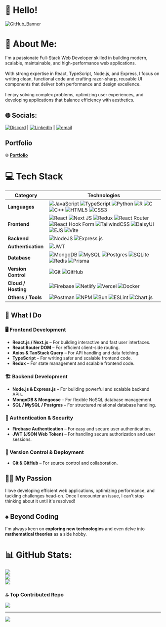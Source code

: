 # 👋 Hello!  

![GitHub_Banner](https://github.com/user-attachments/assets/5d2d6876-4427-4fc2-84b0-12ba45d3c9d6)

# 💫 About Me:
I'm a passionate Full-Stack Web Developer skilled in building modern, scalable, maintainable, and high-performance web applications.<br><br>With strong expertise in React, TypeScript, Node.js, and Express, I focus on writing clean, functional code and crafting razor-sharp, reusable UI components that deliver both performance and design excellence.<br><br>I enjoy solving complex problems, optimizing user experiences, and developing applications that balance efficiency with aesthetics.

## 🌐 Socials:

[![Discord](https://img.shields.io/badge/Discord-%237289DA.svg?logo=discord&logoColor=white)](https://discord.gg/md_ranit_rubbayt_sultan) **|** [![LinkedIn](https://img.shields.io/badge/LinkedIn-%230077B5.svg?logo=linkedin&logoColor=white)](https://www.linkedin.com/in/ranit-rubbyat-sultan-khan) **|** [![email](https://img.shields.io/badge/Email-D14836?logo=gmail&logoColor=white)](mailto:mdranitrubbyatsultan@gmail.com)

## Portfolio
🌐 [**Portfolio**](https://portfolio-livid-chi-73racabqjo.vercel.app)

# 💻 Tech Stack

| **Category**        | **Technologies** |
|----------------------|------------------|
| **Languages**        | ![JavaScript](https://img.shields.io/badge/Javascript-6DA55F?style=for-the-badge&logo=javascript&logoColor=ffdd54) ![TypeScript](https://img.shields.io/badge/TypeScript-gray?style=for-the-badge&logo=typescript&logoColor=%2361DAFB) ![Python](https://img.shields.io/badge/python-3670A0?style=for-the-badge&logo=python&logoColor=ffdd54) ![R](https://img.shields.io/badge/r-%23276DC3.svg?style=for-the-badge&logo=r&logoColor=white) ![C](https://img.shields.io/badge/c-%2300599C.svg?style=for-the-badge&logo=c&logoColor=white) ![C++](https://img.shields.io/badge/c++-%2300599C.svg?style=for-the-badge&logo=c%2B%2B&logoColor=white) ![HTML5](https://img.shields.io/badge/html5-%23E34F26.svg?style=for-the-badge&logo=html5&logoColor=white) ![CSS3](https://img.shields.io/badge/css3-%231572B6.svg?style=for-the-badge&logo=css3&logoColor=white) |
| **Frontend**         | ![React](https://img.shields.io/badge/react-%2320232a.svg?style=for-the-badge&logo=react&logoColor=%2361DAFB) ![Next JS](https://img.shields.io/badge/Next-black?style=for-the-badge&logo=next.js&logoColor=white) ![Redux](https://img.shields.io/badge/redux-%23593d88.svg?style=for-the-badge&logo=redux&logoColor=white) ![React Router](https://img.shields.io/badge/React_Router-CA4245?style=for-the-badge&logo=react-router&logoColor=white) ![React Hook Form](https://img.shields.io/badge/React%20Hook%20Form-%23EC5990.svg?style=for-the-badge&logo=reacthookform&logoColor=white) ![TailwindCSS](https://img.shields.io/badge/tailwindcss-%2338B2AC.svg?style=for-the-badge&logo=tailwind-css&logoColor=white) ![DaisyUI](https://img.shields.io/badge/daisyui-5A0EF8?style=for-the-badge&logo=daisyui&logoColor=white) ![EJS](https://img.shields.io/badge/ejs-%23B4CA65.svg?style=for-the-badge&logo=ejs&logoColor=black) ![Vite](https://img.shields.io/badge/vite-%23646CFF.svg?style=for-the-badge&logo=vite&logoColor=white) |
| **Backend**          | ![NodeJS](https://img.shields.io/badge/node.js-6DA55F?style=for-the-badge&logo=node.js&logoColor=white) ![Express.js](https://img.shields.io/badge/express.js-%23404d59.svg?style=for-the-badge&logo=express&logoColor=%2361DAFB) |
| **Authentication**   | ![JWT](https://img.shields.io/badge/JWT-black?style=for-the-badge&logo=JSON%20web%20tokens) |
| **Database**         | ![MongoDB](https://img.shields.io/badge/MongoDB-%234ea94b.svg?style=for-the-badge&logo=mongodb&logoColor=white) ![MySQL](https://img.shields.io/badge/mysql-4479A1.svg?style=for-the-badge&logo=mysql&logoColor=white) ![Postgres](https://img.shields.io/badge/postgres-%23316192.svg?style=for-the-badge&logo=postgresql&logoColor=white) ![SQLite](https://img.shields.io/badge/sqlite-%2307405e.svg?style=for-the-badge&logo=sqlite&logoColor=white) ![Redis](https://img.shields.io/badge/redis-%23DD0031.svg?style=for-the-badge&logo=redis&logoColor=white) ![Prisma](https://img.shields.io/badge/Prisma-3982CE?style=for-the-badge&logo=Prisma&logoColor=white) |
| **Version Control**  | ![Git](https://img.shields.io/badge/git-%23F05033.svg?style=for-the-badge&logo=git&logoColor=white) ![GitHub](https://img.shields.io/badge/github-%23121011.svg?style=for-the-badge&logo=github&logoColor=white) |
| **Cloud / Hosting**  | ![Firebase](https://img.shields.io/badge/firebase-%23039BE5.svg?style=for-the-badge&logo=firebase) ![Netlify](https://img.shields.io/badge/netlify-%23000000.svg?style=for-the-badge&logo=netlify&logoColor=#00C7B7) ![Vercel](https://img.shields.io/badge/vercel-%23000000.svg?style=for-the-badge&logo=vercel&logoColor=white) ![Docker](https://img.shields.io/badge/docker-%230db7ed.svg?style=for-the-badge&logo=docker&logoColor=white) |
| **Others / Tools**   | ![Postman](https://img.shields.io/badge/Postman-FF6C37?style=for-the-badge&logo=postman&logoColor=white) ![NPM](https://img.shields.io/badge/NPM-%23CB3837.svg?style=for-the-badge&logo=npm&logoColor=white) ![Bun](https://img.shields.io/badge/Bun-%23000000.svg?style=for-the-badge&logo=bun&logoColor=white) ![ESLint](https://img.shields.io/badge/ESLint-4B3263?style=for-the-badge&logo=eslint&logoColor=white) ![Chart.js](https://img.shields.io/badge/chart.js-F5788D.svg?style=for-the-badge&logo=chart.js&logoColor=white) |


## 🚀 What I Do  

### 🖥️ Frontend Development  
- **React.js / Next.js** – For building interactive and fast user interfaces.  
- **React Router DOM** – For efficient client-side routing.  
- **Axios & TanStack Query** – For API handling and data fetching.  
- **TypeScript** – For writing safer and scalable frontend code.  
- **Redux** – For state management and scalable frontend code.  

### 🏗️ Backend Development  
- **Node.js & Express.js** – For building powerful and scalable backend APIs.  
- **MongoDB & Mongoose** – For flexible NoSQL database management.  
- **SQL / MySQL / Postgres** – For structured relational database handling.  

### 🔐 Authentication & Security  
- **Firebase Authentication** – For easy and secure user authentication.  
- **JWT (JSON Web Token)** – For handling secure authorization and user sessions.  

### 📂 Version Control & Deployment  
- **Git & GitHub** – For source control and collaboration.  

## 👨‍💻 My Passion  
I love developing efficient web applications, optimizing performance, and tackling challenges head-on. Once I encounter an issue, I can’t stop thinking about it until it's resolved!  

## ♠️ Beyond Coding  
I'm always keen on **exploring new technologies** and even delve into **mathematical theories** as a side hobby.

# 📊 GitHub Stats:

![](https://github-readme-stats.vercel.app/api?username=Md-Raint-Rubbyat-Sultan&theme=dark&hide_border=true&include_all_commits=true&count_private=true)<br/>
![](https://nirzak-streak-stats.vercel.app/?user=Md-Raint-Rubbyat-Sultan&theme=dark&hide_border=true)<br/>
![](https://github-readme-stats.vercel.app/api/top-langs/?username=Md-Raint-Rubbyat-Sultan&theme=dark&hide_border=true&include_all_commits=true&count_private=true&layout=compact)

### 🔝 Top Contributed Repo

![](https://github-contributor-stats.vercel.app/api?username=Md-Raint-Rubbyat-Sultan&limit=5&theme=dark&combine_all_yearly_contributions=true)

---

[![](https://visitcount.itsvg.in/api?id=Md-Raint-Rubbyat-Sultan&icon=0&color=0)](https://visitcount.itsvg.in)
 
